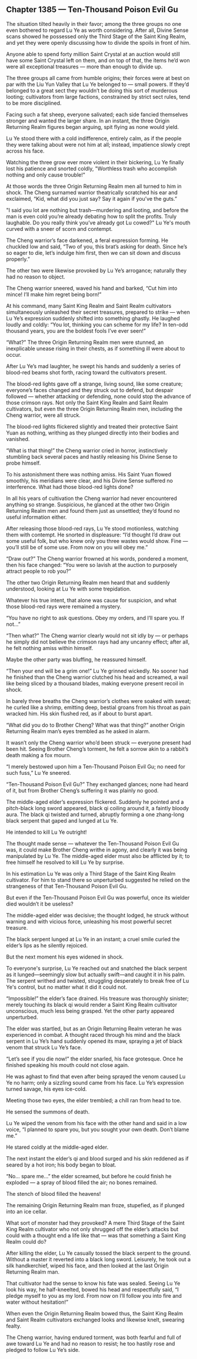 ## Chapter 1385 — Ten-Thousand Poison Evil Gu

The situation tilted heavily in their favor; among the three groups no one even bothered to regard Lu Ye as worth considering. After all, Divine Sense scans showed he possessed only the Third Stage of the Saint King Realm, and yet they were openly discussing how to divide the spoils in front of him.

Anyone able to spend forty million Saint Crystal at an auction would still have some Saint Crystal left on them, and on top of that, the items he’d won were all exceptional treasures — more than enough to divide up.

The three groups all came from humble origins; their forces were at best on par with the Liu Yun Valley that Lu Ye belonged to — small powers. If they’d belonged to a great sect they wouldn’t be doing this sort of murderous looting; cultivators from large factions, constrained by strict sect rules, tend to be more disciplined.

Facing such a fat sheep, everyone salivated; each side fancied themselves stronger and wanted the larger share. In an instant, the three Origin Returning Realm figures began arguing, spit flying as none would yield.

Lu Ye stood there with a cold indifference, entirely calm, as if the people they were talking about were not him at all; instead, impatience slowly crept across his face.

Watching the three grow ever more violent in their bickering, Lu Ye finally lost his patience and snorted coldly, "Worthless trash who accomplish nothing and only cause trouble!"

At those words the three Origin Returning Realm men all turned to him in shock. The Cheng surnamed warrior theatrically scratched his ear and exclaimed, “Kid, what did you just say? Say it again if you’ve the guts.”

"I said you lot are nothing but trash—murdering and looting, and before the man is even cold you’re already debating how to split the profits. Truly laughable. Do you really think you’ve already got Lu cowed?" Lu Ye's mouth curved with a sneer of scorn and contempt.

The Cheng warrior’s face darkened, a feral expression forming. He chuckled low and said, “Two of you, this brat’s asking for death. Since he’s so eager to die, let’s indulge him first, then we can sit down and discuss properly.”

The other two were likewise provoked by Lu Ye’s arrogance; naturally they had no reason to object.

The Cheng warrior sneered, waved his hand and barked, “Cut him into mince! I’ll make him regret being born!”

At his command, many Saint King Realm and Saint Realm cultivators simultaneously unleashed their secret treasures, prepared to strike — when Lu Ye’s expression suddenly shifted into something ghastly. He laughed loudly and coldly: “You lot, thinking you can scheme for my life? In ten-odd thousand years, you are the boldest fools I’ve ever seen!”

“What?” The three Origin Returning Realm men were stunned, an inexplicable unease rising in their chests, as if something ill were about to occur.

After Lu Ye’s mad laughter, he swept his hands and suddenly a series of blood-red beams shot forth, racing toward the cultivators present.

The blood-red lights gave off a strange, living sound, like some creature; everyone’s faces changed and they struck out to defend, but despair followed — whether attacking or defending, none could stop the advance of those crimson rays. Not only the Saint King Realm and Saint Realm cultivators, but even the three Origin Returning Realm men, including the Cheng warrior, were all struck.

The blood-red lights flickered slightly and treated their protective Saint Yuan as nothing, writhing as they plunged directly into their bodies and vanished.

“What is that thing!” the Cheng warrior cried in horror, instinctively stumbling back several paces and hastily releasing his Divine Sense to probe himself.

To his astonishment there was nothing amiss. His Saint Yuan flowed smoothly, his meridians were clear, and his Divine Sense suffered no interference. What had those blood-red lights done?

In all his years of cultivation the Cheng warrior had never encountered anything so strange. Suspicious, he glanced at the other two Origin Returning Realm men and found them just as unsettled; they’d found no useful information either.

After releasing those blood-red rays, Lu Ye stood motionless, watching them with contempt. He snorted in displeasure: “I’d thought I’d draw out some useful folk, but who knew only you three wastes would show. Fine — you’ll still be of some use. From now on you will obey me.”

“Draw out?” The Cheng warrior frowned at his words, pondered a moment, then his face changed: “You were so lavish at the auction to purposely attract people to rob you?”

The other two Origin Returning Realm men heard that and suddenly understood, looking at Lu Ye with some trepidation.

Whatever his true intent, that alone was cause for suspicion, and what those blood-red rays were remained a mystery.

“You have no right to ask questions. Obey my orders, and I’ll spare you. If not…”

“Then what?” The Cheng warrior clearly would not sit idly by — or perhaps he simply did not believe the crimson rays had any uncanny effect; after all, he felt nothing amiss within himself.

Maybe the other party was bluffing, he reassured himself.

“Then your end will be a grim one!” Lu Ye grinned wickedly. No sooner had he finished than the Cheng warrior clutched his head and screamed, a wail like being sliced by a thousand blades, making everyone present recoil in shock.

In barely three breaths the Cheng warrior’s clothes were soaked with sweat; he curled like a shrimp, emitting deep, bestial groans from his throat as pain wracked him. His skin flushed red, as if about to burst apart.

“What did you do to Brother Cheng? What was that thing?” another Origin Returning Realm man’s eyes trembled as he asked in alarm.

It wasn’t only the Cheng warrior who’d been struck — everyone present had been hit. Seeing Brother Cheng’s torment, he felt a sorrow akin to a rabbit’s death making a fox mourn.

“I merely bestowed upon him a Ten-Thousand Poison Evil Gu; no need for such fuss,” Lu Ye sneered.

“Ten-Thousand Poison Evil Gu?” They exchanged glances; none had heard of it, but from Brother Cheng’s suffering it was plainly no good.

The middle-aged elder’s expression flickered. Suddenly he pointed and a pitch-black long sword appeared, black qi coiling around it, a faintly bloody aura. The black qi twisted and turned, abruptly forming a one zhang-long black serpent that gaped and lunged at Lu Ye.

He intended to kill Lu Ye outright!

The thought made sense — whatever the Ten-Thousand Poison Evil Gu was, it could make Brother Cheng writhe in agony, and clearly it was being manipulated by Lu Ye. The middle-aged elder must also be afflicted by it; to free himself he resolved to kill Lu Ye by surprise.

In his estimation Lu Ye was only a Third Stage of the Saint King Realm cultivator. For him to stand there so unperturbed suggested he relied on the strangeness of that Ten-Thousand Poison Evil Gu.

But even if the Ten-Thousand Poison Evil Gu was powerful, once its wielder died wouldn’t it be useless?

The middle-aged elder was decisive; the thought lodged, he struck without warning and with vicious force, unleashing his most powerful secret treasure.

The black serpent lunged at Lu Ye in an instant; a cruel smile curled the elder’s lips as he silently rejoiced.

But the next moment his eyes widened in shock.

To everyone's surprise, Lu Ye reached out and snatched the black serpent as it lunged—seemingly slow but actually swift—and caught it in his palm. The serpent writhed and twisted, struggling desperately to break free of Lu Ye's control, but no matter what it did it could not.

“Impossible!” the elder’s face drained. His treasure was thoroughly sinister; merely touching its black qi would render a Saint King Realm cultivator unconscious, much less being grasped. Yet the other party appeared unperturbed.

The elder was startled, but as an Origin Returning Realm veteran he was experienced in combat. A thought raced through his mind and the black serpent in Lu Ye’s hand suddenly opened its maw, spraying a jet of black venom that struck Lu Ye’s face.

“Let’s see if you die now!” the elder snarled, his face grotesque. Once he finished speaking his mouth could not close again.

He was aghast to find that even after being sprayed the venom caused Lu Ye no harm; only a sizzling sound came from his face. Lu Ye’s expression turned savage, his eyes ice-cold.

Meeting those two eyes, the elder trembled; a chill ran from head to toe.

He sensed the summons of death.

Lu Ye wiped the venom from his face with the other hand and said in a low voice, “I planned to spare you, but you sought your own death. Don’t blame me.”

He stared coldly at the middle-aged elder.

The next instant the elder’s qi and blood surged and his skin reddened as if seared by a hot iron; his body began to bloat.

“No… spare me…” the elder screamed, but before he could finish he exploded — a spray of blood filled the air; no bones remained.

The stench of blood filled the heavens!

The remaining Origin Returning Realm man froze, stupefied, as if plunged into an ice cellar.

What sort of monster had they provoked? A mere Third Stage of the Saint King Realm cultivator who not only shrugged off the elder’s attacks but could with a thought end a life like that — was that something a Saint King Realm could do?

After killing the elder, Lu Ye casually tossed the black serpent to the ground. Without a master it reverted into a black long sword. Leisurely, he took out a silk handkerchief, wiped his face, and then looked at the last Origin Returning Realm man.

That cultivator had the sense to know his fate was sealed. Seeing Lu Ye look his way, he half-kneelted, bowed his head and respectfully said, “I pledge myself to you as my lord. From now on I’ll follow you into fire and water without hesitation!”

When even the Origin Returning Realm bowed thus, the Saint King Realm and Saint Realm cultivators exchanged looks and likewise knelt, swearing fealty.

The Cheng warrior, having endured torment, was both fearful and full of awe toward Lu Ye and had no reason to resist; he too hastily rose and pledged to follow Lu Ye’s side.